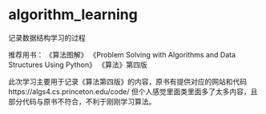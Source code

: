 # algorithm_learning
记录数据结构学习的过程


推荐用书：
《算法图解》
《Problem Solving with Algorithms and Data Structures Using Python》
《算法》第四版


此次学习主要用于记录《算法第四版》的内容，原书有提供对应的网站和代码https://algs4.cs.princeton.edu/code/
但个人感觉里面类里面多了太多内容，且部分代码与原书不符合，不利于刚刚学习算法。
